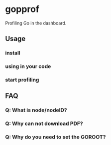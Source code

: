 gopprof
======

Profiling Go in the dashboard.

## Usage

### install

### using in your code

### start profiling

## FAQ

### Q: What is node/nodeID?

### Q: Why can not download PDF?

### Q: Why do you need to set the GOROOT?
